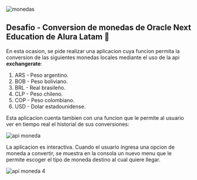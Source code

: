 ![monedas](https://github.com/matexxe/Literatura-consola-app/assets/158209261/1c2a746f-4c2d-439b-a0b2-cc5f52c73bb8)


## Desafio - Conversion de monedas de Oracle Next Education de Alura Latam 💸

En esta ocasion, se pide realizar una aplicacion cuya funcion permita la conversion de las siguientes monedas locales mediante el uso de la api **exchangerate**:

1. ARS - Peso argentino.
2. BOB - Peso boliviano.
3. BRL - Real brasileño.
4. CLP - Peso chileno.
5. COP - Peso colombiano.
6. USD - Dolar estadounidense. 

Esta aplicacion cuenta tambien con una funcion que le permite al usuario ver en tiempo real el historial de sus conversiones:

![api moneda](https://github.com/matexxe/Literatura-consola-app/assets/158209261/d8eae96a-5b9f-446f-99c3-dafbe8277929)

La aplicacion es interactiva. Cuando el usuario ingresa una opcion de moneda a convertir, se muestra en la consola un nuevo menu que le permite escoger
el tipo de moneda destino al cual quiere llegar. 

![api moneda 4](https://github.com/matexxe/Literatura-consola-app/assets/158209261/7ed85f6c-c7d5-4b5c-98d4-9b8a2c37d938)


